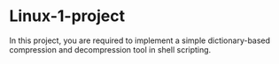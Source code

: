# Linux-1-project
In this project, you are required to implement a simple dictionary-based compression and decompression tool in shell scripting. 
